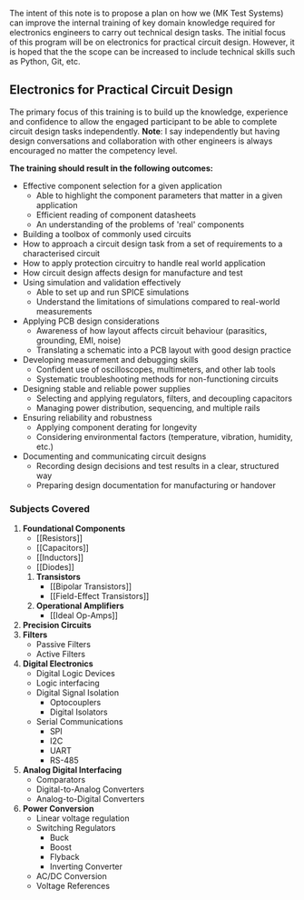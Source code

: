 The intent of this note is to propose a plan on how we (MK Test Systems) can improve the internal training of key domain knowledge required for electronics engineers to carry out technical design tasks. The initial focus of this program will be on electronics for practical circuit design. However, it is hoped that the the scope can be increased to include technical skills such as Python, Git, etc. 

## Electronics for Practical Circuit Design
The primary focus of this training is to build up the knowledge, experience and confidence to allow the engaged participant to be able to complete circuit design tasks independently. 
**Note**: I say independently but having design conversations and collaboration with other engineers is always encouraged no matter the competency level. 

**The training should result in the following outcomes:**
- Effective component selection for a given application
    - Able to highlight the component parameters that matter in a given application
    - Efficient reading of component datasheets
    - An understanding of the problems of 'real' components
- Building a toolbox of commonly used circuits
- How to approach a circuit design task from a set of requirements to a characterised circuit
- How to apply protection circuitry to handle real world application
- How circuit design affects design for manufacture and test
- Using simulation and validation effectively
    - Able to set up and run SPICE simulations
    - Understand the limitations of simulations compared to real-world measurements
- Applying PCB design considerations
    - Awareness of how layout affects circuit behaviour (parasitics, grounding, EMI, noise)
    - Translating a schematic into a PCB layout with good design practice
- Developing measurement and debugging skills
    - Confident use of oscilloscopes, multimeters, and other lab tools
    - Systematic troubleshooting methods for non-functioning circuits
- Designing stable and reliable power supplies
    - Selecting and applying regulators, filters, and decoupling capacitors
    - Managing power distribution, sequencing, and multiple rails
- Ensuring reliability and robustness
    - Applying component derating for longevity
    - Considering environmental factors (temperature, vibration, humidity, etc.)
- Documenting and communicating circuit designs
    - Recording design decisions and test results in a clear, structured way
    - Preparing design documentation for manufacturing or handover

### Subjects Covered
1. **Foundational Components**
	- [[Resistors]] 
	- [[Capacitors]] 
	- [[Inductors]] 
	- [[Diodes]]
	1. **Transistors**
		- [[Bipolar Transistors]]
		- [[Field-Effect Transistors]]
	2. **Operational Amplifiers**
		- [[Ideal Op-Amps]]
2. **Precision Circuits**
3. **Filters**
	- Passive Filters
	- Active Filters
4. **Digital Electronics**
	- Digital Logic Devices
	- Logic interfacing
	- Digital Signal Isolation 
		- Optocouplers
		- Digital Isolators
	- Serial Communications
		- SPI
		- I2C
		- UART
		- RS-485
5. **Analog Digital Interfacing**
	- Comparators
	- Digital-to-Analog Converters
	- Analog-to-Digital Converters
6. **Power Conversion**
	- Linear voltage regulation
	- Switching Regulators
		- Buck
		- Boost
		- Flyback
		- Inverting Converter
	- AC/DC Conversion 
	- Voltage References
	